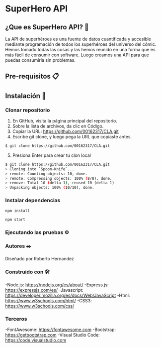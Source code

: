 # SuperHero API

## ¿Que es SuperHero API? 🚀
La API de superhéroes es una fuente de datos cuantificada y accesible mediante programación de todos los superhéroes del universo del cómic. Hemos tomado todas las cosas y las hemos reunido en una forma que es más fácil de consumir con software. Luego creamos una API para que puedas consumirla sin problemas.

## Pre-requisitos 📋

## Instalación 🔧

### Clonar repositorio

1. En GitHub, visita la página principal del repositorio.
2. Sobre la lista de archivos, da clic en  Código.
3. Copiar la URL: https://github.com/00162317/CLA.git
4. Escribe git clone, y luego pega la URL que copiaste antes.
```bash
$ git clone https://github.com/00162317/CLA.git
```
5. Presiona Enter para crear tu clon local
```bash
$ git clone https://github.com/00162317/CLA.git
> Cloning into `Spoon-Knife`...
> remote: Counting objects: 10, done.
> remote: Compressing objects: 100% (8/8), done.
> remove: Total 10 (delta 1), reused 10 (delta 1)
> Unpacking objects: 100% (10/10), done.
```


### Instalar dependencias

```bash
npm install
```

```bash
npm start
```

### Ejecutando las pruebas ⚙️

### Autores ✒️
Diseñado por Roberto Hernandez

### Construido con 🛠️
-Node.js: https://nodejs.org/es/about/
-Express.js: https://expressjs.com/es/
-Javascript: https://developer.mozilla.org/es/docs/Web/JavaScript
-Html: https://www.w3schools.com/html/
-CSS3: https://www.w3schools.com/css/

### Terceros
-FontAwesome: https://fontawesome.com
-Bootstrap: https://getbootstrap.com
-Visual Studio Code: https://code.visualstudio.com
